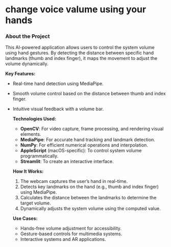 # change voice valume using your hands

### About the Project

This AI-powered application allows users to control the system volume using hand gestures. By detecting the distance between specific hand landmarks (thumb and index finger), it maps the movement to adjust the volume dynamically.

  **Key Features:**
  
  - Real-time hand detection using MediaPipe.
  - Smooth volume control based on the distance between thumb and index finger.
  - Intuitive visual feedback with a volume bar.

    **Technologies Used:**
    
    - **OpenCV**: For video capture, frame processing, and rendering visual elements.
    - **MediaPipe**: For accurate hand tracking and landmark detection.
    - **NumPy**: For efficient numerical operations and interpolation.
    - **AppleScript** (macOS-specific): To control system volume programmatically.
    - **Streamlit**: To create an interactive interface.

    **How It Works:**
      
    1. The webcam captures the user’s hand in real-time.
    2. Detects key landmarks on the hand (e.g., thumb and index finger) using MediaPipe.
    3. Calculates the distance between the landmarks to determine the target volume.
    4. Dynamically adjusts the system volume using the computed value.

    **Use Cases:**
    
    - Hands-free volume adjustment for accessibility.
    - Gesture-based controls for multimedia systems.
    - Interactive systems and AR applications.
